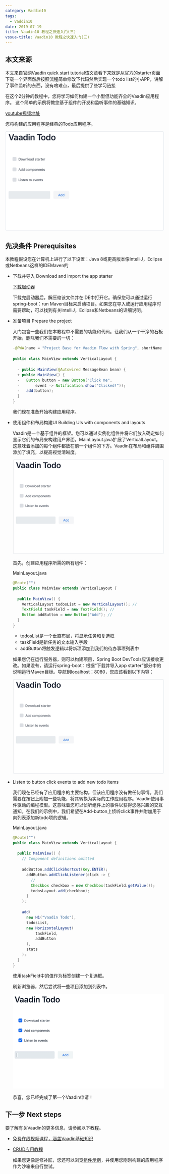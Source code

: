 ```yaml
---
category: Vaddin10
tags:
  - Vaddin10
date: 2019-07-19
title: Vaadin10 教程之快速入门(三)
vssue-title: Vaadin10 教程之快速入门(三)
---
```


## 本文来源

本文来自[官网Vaadin quick start tutorial](https://vaadin.com/tutorials/vaadin-quick-start)该文章看下来就是从官方的starter页面下载一个界面然后按照流程简单修改下代码然后实现一个todo list的小APP，讲解了事件监听的东西，没有啥难点，最后提供了些学习链接

在这个2分钟的教程中，您将学习如何构建一个小型但功能齐全的Vaadin应用程序。
这个简单的示例将教您基于组件的开发和监听事件的基础知识。

[youtube视频地址](https://youtu.be/6kDCn6OvXkA)

您将构建的应用程序是经典的Todo应用程序。

![vaadinApplication](../../.vuepress/public/img/vaadin10/vaadinApplication.jpg)

## 先决条件 Prerequisites

本教程假设您在计算机上进行了以下设置：Java 8或更高版本像IntelliJ，Eclipse或Netbeans这样的IDEMaven的

  * 下载并导入 Download and import the app starter

    [下载起动器](https://vaadin.com/start/latest/project-base)

    下载完启动器后，解压缩该文件并在IDE中打开它。确保您可以通过运行spring-boot：run Maven目标来启动项目。如果您在导入或运行应用程序时需要帮助，可以找到有关IntelliJ，Eclipse和Netbeans的详细说明。

  * 准备项目 Prepare the project  

    入门包含一些我们在本教程中不需要的功能和代码。让我们从一个干净的石板开始，删除我们不需要的一切：

    ```java
    -@PWA(name = "Project Base for Vaadin Flow with Spring", shortName = "Project Base")

    public class MainView extends VerticalLayout {

      - public MainView(@Autowired MessageBean bean) {
      + public MainView() {
      -   Button button = new Button("Click me",
      -       event -> Notification.show("Clicked!"));
      -   add(button);
      }
    }
    ```

    我们现在准备开始构建应用程序。

  * 使用组件和布局构建UI Building UIs with components and layouts

    Vaadin是一个基于组件的框架。您可以通过实例化组件并将它们放入确定如何显示它们的布局来构建用户界面。MainLayout.java扩展了VerticalLayout。这意味着添加的每个组件都放在前一个组件的下方。Vaadin在布局和组件周围添加了填充，以提高视觉清晰度。  

    ![vaadinApplication2](../../.vuepress/public/img/vaadin10/vaadinApplication.jpg) 

    首先，创建应用程序所需的所有组件：

    MainLayout.java
    ```java
    @Route("")
    public class MainView extends VerticalLayout {

      public MainView() {
        VerticalLayout todosList = new VerticalLayout(); // 
        TextField taskField = new TextField(); // 
        Button addButton = new Button("Add"); // 
      }
    }
    ```

    * todosList是一个垂直布局，将显示任务和复选框
    * taskField是新任务的文本输入字段
    * addButton将触发逻辑以将新项添加到我们的待办事项列表中

    如果您仍在运行服务器，则可以构建项目，Spring Boot DevTools应该接收更改。如果没有，请运行spring-boot：根据“下载并导入app starter”部分中的说明运行Maven目标。导航到localhost：8080，您应该看到以下内容：

    ![vaadinApplication3](../../.vuepress/public/img/vaadin10/vaadinApplication.jpg)

  * Listen to button click events to add new todo items

    我们现在已经有了应用程序的主要结构。但该应用程序没有做任何事情。我们需要在按钮上附加一些功能，将其转换为实际的工作应用程序。Vaadin使用事件驱动的编程模型。这意味着您可以侦听组件上的事件以获得您感兴趣的交互通知。在我们的示例中，我们希望在Add-button上侦听click事件并附加用于向列表添加新todo项的逻辑。

    MainLayout.java

    ```java
    @Route("")
    public class MainView extends VerticalLayout {

      public MainView() {
        // Component definitions omitted

        addButton.addClickShortcut(Key.ENTER);
          addButton.addClickListener(click -> {
            // 
            Checkbox checkbox = new Checkbox(taskField.getValue());
            todosLayout.add(checkbox);
          }
        );

        add(
          new H1("Vaadin Todo"),
          todosList,
          new HorizontalLayout(
              taskField,
              addButton
          ),
          stats
        );
      }
    }
    ```

    使用taskField中的值作为标签创建一个复选框。

    刷新浏览器，然后尝试将一些项目添加到列表中。

    ![completed-app](../../.vuepress/public/img/vaadin10/completed-app.gif)     

    恭喜，您已经完成了第一个Vaadin申请！

## 下一步 Next steps    

  要了解有关Vaadin的更多信息，请参阅以下教程。

* [免费在线视频课程，涵盖Vaadin基础知识](https://vaadin.com/training/courses)
* [CRUD应用教程](https://vaadin.com/tutorials/getting-started-with-flow)
    
  如果您更像是修补匠，您还可以浏览[组件示例](https://vaadin.com/components)，并使用您刚刚构建的应用程序作为沙箱来自行尝试。




